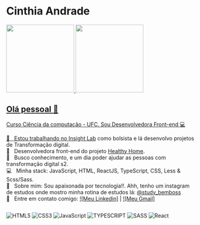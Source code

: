 
# Cinthia Andrade


 <div>
  <a href="https://github.com/cinthia3301andrad">
  <img height="180em" src="https://github-readme-stats.vercel.app/api?username=cinthia3301andrad&show_icons=true&theme=synthwave&include_all_commits=true&count_private=true"/>
  <img height="180em" src="https://github-readme-stats.vercel.app/api/top-langs/?username=cinthia3301andrad&layout=compact&langs_count=7&theme=synthwave"/>
</div>

## Olá pessoal 👋
Curso Ciência da computação - UFC.
Sou Desenvolvedora Front-end :computer:

 :rocket:  &nbsp; Estou trabalhando no [Insight Lab](https://insightlab.ufc.br/) como bolsista e lá desenvolvo projetos de Transformação digital. <br/>
  :rocket:  &nbsp; Desenvolvedora front-end do projeto [Healthy Home](https://healthyhome.com.br).
 <br/> :purple_heart: &nbsp; Busco conhecimento, e um dia poder ajudar as pessoas com transformação digital s2.
 <br/> :computer: &nbsp; Minha stack: JavaScript, HTML, ReactJS, TypeScript, CSS, Less & Scss/Sass.
 <br/> 💬  &nbsp; Sobre mim: Sou apaixonada por tecnologia!!. Ahh, tenho um instagram de estudos onde mostro minha rotina de estudos lá: [@study_bemboss](https://www.instagram.com/study_bemboss/)
 <br/> :email: &nbsp; Entre em contato comigo: [![Meu Linkedin]](https://www.linkedin.com/in/cinthia-andrade-866a501aa/) 
| 
[![Meu Gmail]](mailto:cinthiaadm15@gmail.com)

<div style="display: flex"><br>

  ![HTML5](https://img.shields.io/badge/html5-%23E34F26.svg?style=for-the-badge&logo=html5&logoColor=white) ![CSS3](https://img.shields.io/badge/css3-%231572B6.svg?style=for-the-badge&logo=css3&logoColor=white) ![JavaScript](https://img.shields.io/badge/javascript-%23323330.svg?style=for-the-badge&logo=javascript&logoColor=%23F7DF1E) ![TYPESCRIPT](https://img.shields.io/badge/typescript-%23777BB4.svg?style=for-the-badge&logo=typescript&logoColor=white) ![SASS](https://img.shields.io/badge/sass-ff9ce8.svg?style=for-the-badge&logo=sass&logoColor=white) ![React](https://img.shields.io/badge/react-%2320232a.svg?style=for-the-badge&logo=react&logoColor=%2361DAFB) 
</div>
